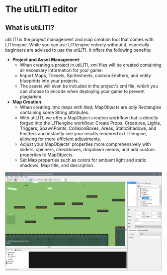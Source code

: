 # The utiLITI editor

## What is utiLITI?
utiLITI is the project management and map creation tool that comes with LITIengine.
While you can use LITIengine entirely without it, especially beginners are advised to use the utiLITI. It offers the following benefits:

* **Project and Asset Management**:
    * When creating a project in utiLITI, xml files will be created containing all necessary information for your game.
    * Import Maps, Tilesets, Spritesheets, custom Emitters, and entity blueprints into your projects.
    * The assets will even be included in the project's xml file, which you can choose to encode when deploying your game to prevent plagiarism.
* **Map Creation**:
    * When creating .tmx maps with tiled, MapObjects are only Rectangles containing some String attributes.
    * With utiLITI, we offer a MapObject creation workflow that is directly forged into the LITIengine workflow:
    Create Props, Creatures, Lights, Triggers, SpawnPoints, CollisionBoxes, Areas, StaticShadows, and Emitters and instantly see your results rendered in LITIengine, allowing for more efficient adjustments.
    * Adjust your MapObjects' properties more comprehensively with sliders, spinners, checkboxes, dropdown menus, and add custom properties to MapObjects.
    * Set Map properties such as colors for ambient light and static shadows, Map title, and description.

![The utiLITI editor](../images/utiliti-screenshot.png)